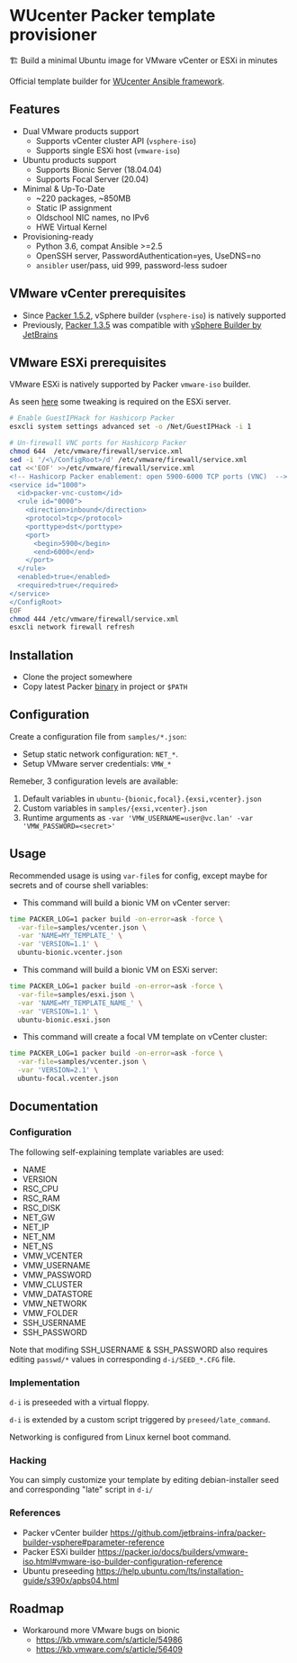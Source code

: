 # WUcenter Packer template provisioner

:building_construction: Build a minimal Ubuntu image for VMware vCenter or ESXi in minutes

Official template builder for [WUcenter Ansible framework](https://github.com/wucenter/wucenter-ansible).

## Features

- Dual VMware products support
    + Supports vCenter cluster API (`vsphere-iso`)
    + Supports single ESXi host (`vmware-iso`)
- Ubuntu products support
    + Supports Bionic Server (18.04.04)
    + Supports Focal Server (20.04)
- Minimal & Up-To-Date
    + ~220 packages, ~850MB
    + Static IP assignment
    + Oldschool NIC names, no IPv6
    + HWE Virtual Kernel
- Provisioning-ready
    + Python 3.6, compat Ansible >=2.5
    + OpenSSH server, PasswordAuthentication=yes, UseDNS=no
    + `ansibler` user/pass, uid 999, password-less sudoer

## VMware vCenter prerequisites

- Since [Packer 1.5.2](https://releases.hashicorp.com/packer/1.5.2/), vSphere builder (`vsphere-iso`) is natively supported
- Previously, [Packer 1.3.5](https://releases.hashicorp.com/packer/1.3.5/) was compatible with [vSphere Builder by JetBrains](https://github.com/jetbrains-infra/packer-builder-vsphere)

## VMware ESXi prerequisites

VMware ESXi is natively supported by Packer `vmware-iso` builder.

As seen [here](https://web.archive.org/web/20200206152031/https://blog.ukotic.net/2019/03/05/configuring-esxi-prerequisites-for-packer/) some tweaking is required on the ESXi server.

~~~ bash
# Enable GuestIPHack for Hashicorp Packer
esxcli system settings advanced set -o /Net/GuestIPHack -i 1

# Un-firewall VNC ports for Hashicorp Packer
chmod 644  /etc/vmware/firewall/service.xml
sed -i '/<\/ConfigRoot>/d' /etc/vmware/firewall/service.xml
cat <<'EOF' >>/etc/vmware/firewall/service.xml
<!-- Hashicorp Packer enablement: open 5900-6000 TCP ports (VNC)  -->
<service id="1000">
  <id>packer-vnc-custom</id>
  <rule id="0000">
    <direction>inbound</direction>
    <protocol>tcp</protocol>
    <porttype>dst</porttype>
    <port>
      <begin>5900</begin>
      <end>6000</end>
    </port>
  </rule>
  <enabled>true</enabled>
  <required>true</required>
</service>
</ConfigRoot>
EOF
chmod 444 /etc/vmware/firewall/service.xml
esxcli network firewall refresh
~~~

## Installation

- Clone the project somewhere
- Copy latest Packer [binary](https://releases.hashicorp.com/packer/) in project or `$PATH`

## Configuration

Create a configuration file from `samples/*.json`:
- Setup static network configuration: `NET_*`.
- Setup VMware server credentials: `VMW_*`

Remeber, 3 configuration levels are available:
1. Default variables in `ubuntu-{bionic,focal}.{exsi,vcenter}.json`
2. Custom variables in `samples/{exsi,vcenter}.json`
3. Runtime arguments as `-var 'VMW_USERNAME=user@vc.lan' -var 'VMW_PASSWORD=<secret>'`

## Usage

Recommended usage is using `var-file`s for config, except maybe for secrets and of course shell variables:

- This command will build a bionic VM on vCenter server:

~~~ bash
time PACKER_LOG=1 packer build -on-error=ask -force \
  -var-file=samples/vcenter.json \
  -var 'NAME=MY_TEMPLATE_' \
  -var 'VERSION=1.1' \
  ubuntu-bionic.vcenter.json
~~~

- This command will build a bionic VM on ESXi server:

~~~ bash
time PACKER_LOG=1 packer build -on-error=ask -force \
  -var-file=samples/esxi.json \
  -var 'NAME=MY_TEMPLATE_NAME_' \
  -var 'VERSION=1.1' \
  ubuntu-bionic.esxi.json
~~~

- This command will create a focal VM template on vCenter cluster:

~~~ bash
time PACKER_LOG=1 packer build -on-error=ask -force \
  -var-file=samples/vcenter.json \
  -var 'VERSION=2.1' \
  ubuntu-focal.vcenter.json
~~~

## Documentation

### Configuration

The following self-explaining template variables are used:

- NAME
- VERSION
- RSC_CPU
- RSC_RAM
- RSC_DISK
- NET_GW
- NET_IP
- NET_NM
- NET_NS
- VMW_VCENTER
- VMW_USERNAME
- VMW_PASSWORD
- VMW_CLUSTER
- VMW_DATASTORE
- VMW_NETWORK
- VMW_FOLDER
- SSH_USERNAME
- SSH_PASSWORD

Note that modifing SSH_USERNAME & SSH_PASSWORD also requires editing `passwd/*` values in corresponding `d-i/SEED_*.CFG` file.

### Implementation

`d-i` is preseeded with a virtual floppy.

`d-i` is extended by a custom script triggered by `preseed/late_command`.

Networking is configured from Linux kernel boot command.

### Hacking

You can simply customize your template by editing debian-installer seed and corresponding "late" script in `d-i/`

### References

- Packer vCenter builder <https://github.com/jetbrains-infra/packer-builder-vsphere#parameter-reference>
- Packer ESXi builder <https://packer.io/docs/builders/vmware-iso.html#vmware-iso-builder-configuration-reference>
- Ubuntu preseeding <https://help.ubuntu.com/lts/installation-guide/s390x/apbs04.html>

## Roadmap

- Workaround more VMware bugs on bionic
  + <https://kb.vmware.com/s/article/54986>
  + <https://kb.vmware.com/s/article/56409>
